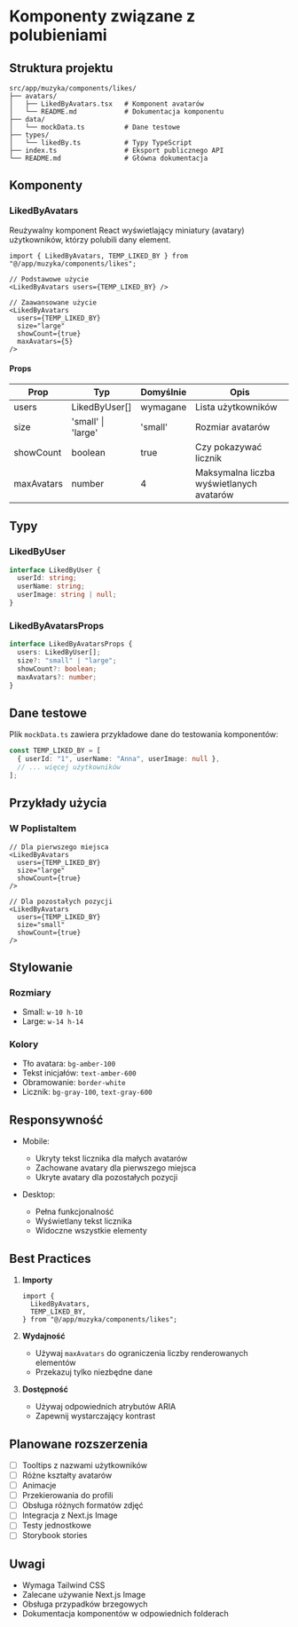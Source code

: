 # Komponenty związane z polubieniami

## Struktura projektu

```
src/app/muzyka/components/likes/
├── avatars/
│   ├── LikedByAvatars.tsx   # Komponent avatarów
│   └── README.md            # Dokumentacja komponentu
├── data/
│   └── mockData.ts          # Dane testowe
├── types/
│   └── likedBy.ts           # Typy TypeScript
├── index.ts                 # Eksport publicznego API
└── README.md                # Główna dokumentacja
```

## Komponenty

### LikedByAvatars

Reużywalny komponent React wyświetlający miniatury (avatary) użytkowników, którzy polubili dany element.

```tsx
import { LikedByAvatars, TEMP_LIKED_BY } from "@/app/muzyka/components/likes";

// Podstawowe użycie
<LikedByAvatars users={TEMP_LIKED_BY} />

// Zaawansowane użycie
<LikedByAvatars
  users={TEMP_LIKED_BY}
  size="large"
  showCount={true}
  maxAvatars={5}
/>
```

#### Props

| Prop       | Typ                | Domyślnie | Opis                                     |
| ---------- | ------------------ | --------- | ---------------------------------------- |
| users      | LikedByUser[]      | wymagane  | Lista użytkowników                       |
| size       | 'small' \| 'large' | 'small'   | Rozmiar avatarów                         |
| showCount  | boolean            | true      | Czy pokazywać licznik                    |
| maxAvatars | number             | 4         | Maksymalna liczba wyświetlanych avatarów |

## Typy

### LikedByUser

```typescript
interface LikedByUser {
  userId: string;
  userName: string;
  userImage: string | null;
}
```

### LikedByAvatarsProps

```typescript
interface LikedByAvatarsProps {
  users: LikedByUser[];
  size?: "small" | "large";
  showCount?: boolean;
  maxAvatars?: number;
}
```

## Dane testowe

Plik `mockData.ts` zawiera przykładowe dane do testowania komponentów:

```typescript
const TEMP_LIKED_BY = [
  { userId: "1", userName: "Anna", userImage: null },
  // ... więcej użytkowników
];
```

## Przykłady użycia

### W PoplistaItem

```tsx
// Dla pierwszego miejsca
<LikedByAvatars
  users={TEMP_LIKED_BY}
  size="large"
  showCount={true}
/>

// Dla pozostałych pozycji
<LikedByAvatars
  users={TEMP_LIKED_BY}
  size="small"
  showCount={true}
/>
```

## Stylowanie

### Rozmiary

- Small: `w-10 h-10`
- Large: `w-14 h-14`

### Kolory

- Tło avatara: `bg-amber-100`
- Tekst inicjałów: `text-amber-600`
- Obramowanie: `border-white`
- Licznik: `bg-gray-100`, `text-gray-600`

## Responsywność

- Mobile:

  - Ukryty tekst licznika dla małych avatarów
  - Zachowane avatary dla pierwszego miejsca
  - Ukryte avatary dla pozostałych pozycji

- Desktop:
  - Pełna funkcjonalność
  - Wyświetlany tekst licznika
  - Widoczne wszystkie elementy

## Best Practices

1. **Importy**

   ```tsx
   import {
     LikedByAvatars,
     TEMP_LIKED_BY,
   } from "@/app/muzyka/components/likes";
   ```

2. **Wydajność**

   - Używaj `maxAvatars` do ograniczenia liczby renderowanych elementów
   - Przekazuj tylko niezbędne dane

3. **Dostępność**
   - Używaj odpowiednich atrybutów ARIA
   - Zapewnij wystarczający kontrast

## Planowane rozszerzenia

- [ ] Tooltips z nazwami użytkowników
- [ ] Różne kształty avatarów
- [ ] Animacje
- [ ] Przekierowania do profili
- [ ] Obsługa różnych formatów zdjęć
- [ ] Integracja z Next.js Image
- [ ] Testy jednostkowe
- [ ] Storybook stories

## Uwagi

- Wymaga Tailwind CSS
- Zalecane używanie Next.js Image
- Obsługa przypadków brzegowych
- Dokumentacja komponentów w odpowiednich folderach
